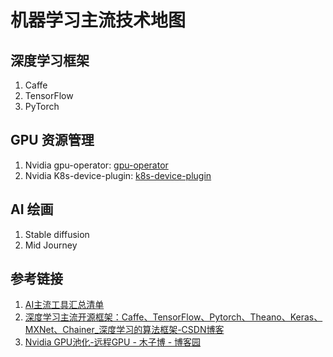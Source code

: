 # 机器学习主流技术地图

## 深度学习框架

1. Caffe
2. TensorFlow
3. PyTorch

## GPU 资源管理

1. Nvidia gpu-operator: [gpu-operator](https://github.com/NVIDIA/gpu-operator)
2. Nvidia K8s-device-plugin: [k8s-device-plugin](https://github.com/NVIDIA/k8s-device-plugin)

## AI 绘画

1. Stable diffusion
2. Mid Journey

## 参考链接

1. [AI主流工具汇总清单](learning/tools/AI/AI主流工具汇总清单.md)
2. [深度学习主流开源框架：Caffe、TensorFlow、Pytorch、Theano、Keras、MXNet、Chainer\_深度学习的算法框架-CSDN博客](https://blog.csdn.net/seasonsyy/article/details/136132185)
3. [Nvidia GPU池化-远程GPU - 木子博 - 博客园](https://www.cnblogs.com/bruceleely/p/17284095.html)